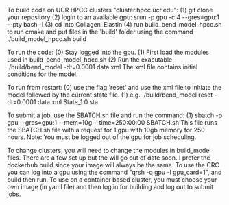 To build code on UCR HPCC clusters "cluster.hpcc.ucr.edu": 
(1) git clone your repository 
(2) login to an available gpu: srun -p gpu -c 4 --gres=gpu:1 --pty bash -l 
(3) cd into Collagen_Elastin 
(4) run build_bend_model_hpcc.sh to run cmake and put files in the 'build' folder using the command ./build_model_hpcc.sh build

To run the code: 
(0) Stay logged into the gpu. 
(1) First load the modules used in build_bend_model_hpcc.sh 
(2) Run the exacutable: ./build/bend_model -dt=0.0001 data.xml
The xml file contains initial conditions for the model. 

To run from restart:
(0) use the flag 'reset' and use the xml file to initiate the model followed by the current state file. 
(1) e.g. ./build/bend_model reset -dt=0.0001 data.xml State_1.0.sta

To submit a job, use the SBATCH.sh file and run the command: 
(1) sbatch -p gpu --gres=gpu:1 --mem=10g --time=250:00:00 SBATCH.sh 
This file runs the SBATCH.sh file with a request for 1 gpu with 10gb memory for 250 hours. Note: You must be logged out of the gpu for job scheduling.

To change clusters, you will need to change the modules in build_model files. 
There are a few set up but the will go out of date soon. 
I prefer the dockerhub build since your image will always be the same.
 To use the CRC you can log into a gpu using the command "qrsh -q gpu -l gpu_card=1", and build then run. 
To use on a container based cluster, you must choose your own image (in yaml file) and then log in for building and log out to submit jobs.